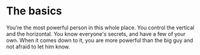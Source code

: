 # The basics

You're the most powerful person in this whole place. You control the vertical
and the horizontal. You know everyone's secrets, and have a few of your own.
When it comes down to it, you are more powerful than the big guy and not afraid
to let him know. 
